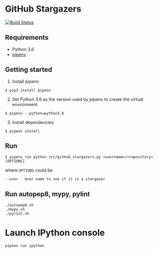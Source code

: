 # GitHub Stargazers

[![Build Status](https://travis-ci.com/marius92mc/github-stargazers.svg?token=NxgJCKyxyV3vmKhB6EpL&branch=master)](https://travis-ci.com/marius92mc/github-stargazers)

## Requirements 
- Python 3.6
- [pipenv](https://docs.pipenv.org/)

## Getting started 

1. Install pipenv
```
$ pip3 install pipenv 
```

2. Set Python 3.6 as the version used by pipenv to create the virtual environment
```
$ pipenv --python=python3.6
```

3. Install dependencies 
```
$ pipenv install
```

## Run 
```
$ pipenv run python src/github_stargazers.py <username>/<repository> [OPTIONS]
```
where `OPTIONS` could be 
```
--user   User name to see if it is a stargazer
```

## Run autopep8, mypy, pylint 
```
./autopep8.sh 
./mypy.sh 
./pylint.sh
```

# Launch IPython console 
```
pipenv run ipython
```
